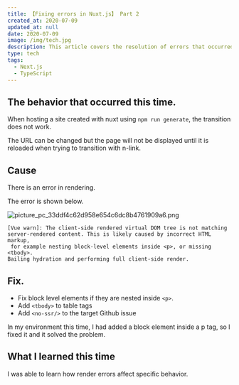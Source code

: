 ```yaml
---
title: 【Fixing errors in Nuxt.js】 Part 2
created_at: 2020-07-09
updated_at: null
date: 2020-07-09
image: /img/tech.jpg
description: This article covers the resolution of errors that occurred during Nuxt.js development.
type: tech
tags:
  - Next.js
  - TypeScript
---
```


## The behavior that occurred this time.

When hosting a site created with nuxt using `npm run generate`, the transition does not work.

The URL can be changed but the page will not be displayed until it is reloaded when trying to transition with n-link.

## Cause

There is an error in rendering.

The error is shown below.

![picture_pc_33ddf4c62d958e654c6dc8b4761909a6.png](https://qiita-image-store.s3.ap-northeast-1.amazonaws.com/0/199085/c39006c9-cc1e-e269-ddf6-67f42204824a.png)

```
[Vue warn]: The client-side rendered virtual DOM tree is not matching 
server-rendered content. This is likely caused by incorrect HTML markup,
 for example nesting block-level elements inside <p>, or missing <tbody>.
Bailing hydration and performing full client-side render.
```

## Fix.

- Fix block level elements if they are nested inside `<p>`.
- Add `<tbody>` to table tags
- Add `<no-ssr/>` to the target Github issue

In my environment this time, I had added a block element inside a p tag, so I fixed it and it solved the problem.

## What I learned this time

I was able to learn how render errors affect specific behavior.
